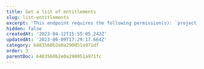 ```yaml
---
title: Get a list of entitlements
slug: list-entitlements
excerpt: 'This endpoint requires the following permission(s): `project_configuration:entitlements:read`.'
hidden: false
createdAt: '2023-04-12T15:55:05.242Z'
updatedAt: '2023-06-09T17:29:17.664Z'
category: 6483560b2e0a290051a971df
order: 3
parentDoc: 6483560b2e0a290051a971fc
---
```

